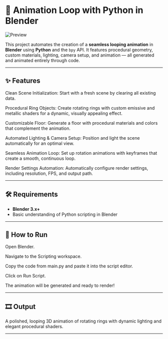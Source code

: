 # 🔄  Animation Loop with Python in Blender

![Preview](https://github.com/meramp11mmf/Autiomation-system/blob/main/Untitledvideo-MadewithClipchamp-ezgif.com-video-to-gif-converter.gif)

This project automates the creation of a **seamless looping animation** in **Blender** using **Python** and the `bpy` API. It features procedural geometry, custom materials, lighting, camera setup, and animation — all generated and animated entirely through code.

---

## ✨ Features

Clean Scene Initialization: Start with a fresh scene by clearing all existing data.

 Procedural Ring Objects: Create rotating rings with custom emissive and metallic shaders for a dynamic, visually appealing effect.

 Customizable Floor: Generate a floor with procedural materials and colors that complement the animation.

 Automated Lighting & Camera Setup: Position and light the scene automatically for an optimal view.

 Seamless Animation Loop: Set up rotation animations with keyframes that create a smooth, continuous loop.

 Render Settings Automation: Automatically configure render settings, including resolution, FPS, and output path.

---

## 🛠 Requirements

- **Blender 3.x+**
- Basic understanding of Python scripting in Blender

---

## 🚀 How to Run

Open Blender.

Navigate to the Scripting workspace.

Copy the code from main.py and paste it into the script editor.

Click on Run Script.

The animation will be generated and ready to render!

---

## 🎞 Output

A polished, looping 3D animation of rotating rings with dynamic lighting and elegant procedural shaders.

---

